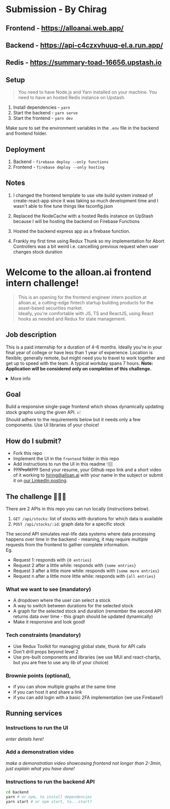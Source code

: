 # Submission - By Chirag

## Frontend - https://alloanai.web.app/

## Backend - https://api-c4czxvhuuq-el.a.run.app/

## Redis - https://summary-toad-16656.upstash.io

## Setup

> You need to have Node.js and Yarn installed on your machine. You need to have an hosted Redis instance on Upstash.

1. Install dependencies - `yarn`
2. Start the backend - `yarn serve`
3. Start the frontend - `yarn dev`

Make sure to set the environment variables in the `.env` file in the backend and frontend folder.

## Deployment

1. Backend - `firebase deploy --only functions`
2. Frontend - `firebase deploy --only hosting`

## Notes

1. I changed the frontend template to use vite build system instead of create-react-app since it was taking so much development time and I wasn't able to fine tune things like tsconfig.json

2. Replaced the NodeCache with a hosted Redis instance on UpStash because I will be hosting the backend on Firebase Functions

3. Hosted the backend express app as a firebase function.

4. Frankly my first time using Redux Thunk so my implementation for Abort Controllers was a bit weird i.e. cancelling previous request when user changes stock duration

# Welcome to the alloan.ai frontend intern challenge!

> This is an opening for the frontend engineer intern position at alloan.ai, a cutting-edge fintech startup building products for the asset-based securities market.  
> Ideally, you're comfortable with JS, TS and ReactJS, using React hooks as needed and Redux for state management.

## Job description

This is a paid internship for a duration of 4-6 months. Ideally you're in your final year of college or have less than 1 year of experience.
Location is flexible; generally remote, but might need you to travel to work together and get up to speed with the team. A typical workday spans 7 hours.
**Note: Application will be considered only on completion of this challenge.**

<details>
<summary>
More info
</summary>

### Who are we?

Alloan.ai is a cutting-edge fintech startup dedicated to building innovative solutions for the asset-backed securities market. Our diverse team of professionals from top institutions is disrupting the traditional financial landscape by leveraging advanced technology and data science.
Our mission is to make complex financial products more accessible, efficient, and transparent.

### What are we looking for?

A passionate and motivated Frontend Engineer Intern to join our growing engineering team.
As an intern, you will collaborate closely with experienced engineers to design and build intuitive, scalable, and responsive user interfaces using React. This is a unique opportunity to gain hands-on experience in a high-impact, fast-paced startup environment while contributing to cutting-edge fintech solutions.

### Your key responsibilities will be to:

-  Collaborate with the founding team to shape and improve product features, contributing ideas and solutions to enhance the user experience.
-  Build and deploy new functionalities for our fintech products, ensuring performance, scalability, and responsiveness.
-  Write clean, maintainable, and well-documented code adhering to industry best practices and code quality standards.
-  Troubleshoot and resolve UI/UX issues, proactively suggesting enhancements to improve usability and design.
-  Participate in high-level and low-level system designs for features and workflows.
-  Commit to a minimum of 7 hours/day
-  Actively engage in code reviews, providing constructive feedback to maintain high code quality across the team.

### Basic Qualifications

-  Strong proficiency in React.js, JavaScript, and TypeScript.
-  Expertise in state management with Redux Toolkit and Context API.
-  Expertise in React hooks such as useEffect, useCallback, and useMemo.
-  Experience with RestAPIs and building responsive designs.
-  Familiarity with react-router and navigation techniques.
-  Strong command of Git for version control and collaboration.

### Preferred Qualifications

-  Advanced experience with React hooks.
-  Familiarity with optimization techniques in React, including React.memo, code splitting, and performance monitoring.
-  Experience with Firebase Authentication and TOTP/Two-Factor Authentication.
-  Experience working with Chart.js or react-chartjs for data visualization.
-  Familiarity with utility libraries like lodash.
-  Familiarity with debounce, polling, cleanup and axios abort.
-  Basic understanding of backend technologies like Python, Flask, NoSQL, and SQL databases.
-  Hands-on experience building projects using Redux Toolkit, with an understanding of advanced concepts like thunk and slice.
-  Interest in fintech or financial markets.

### Why join us?

-  Impactful Work: Build dynamic fintech products that will deepen your understanding of the US lending market and its intricacies. Also get to learn from top lending investment firms.
-  Cutting-Edge Technology: Work on AI model integrations and gain hands-on experience with LLMs to enhance product intelligence and functionality.
-  Startup Culture: Experience an agile, dynamic environment where your contributions will directly influence our product’s direction.
-  Growth Potential: Opportunity to convert your internship into a full-time position based on performance and business needs.
-  Competitive Compensation: Get paid for your impactful contributions while working on innovative solutions in the fintech space.

</details>

## Goal

Build a responsive single-page frontend which shows dynamically updating stock graphs using the given API. 📈  
Should adhere to the requirements below but it needs only a few components. Use UI libraries of your choice!

## How do I submit?

-  Fork this repo
-  Implement the UI in the `frontend` folder in this repo
-  Add instructions to run the UI in this readme 👇🏽
-  ~~???Profit???~~ Send your resume, your Github repo link and a short video of it working to hiring@alloan.ai with your name in the subject or submit it on [our LinkedIn posting](https://www.linkedin.com/jobs/view/4137806064).

## The challenge 🧑🏽‍💻

There are 2 APIs in this repo you can run locally (instructions below).

1. `GET /api/stocks`: list of stocks with durations for which data is available
2. `POST /api/stocks/:id`: graph data for a specific stock

The second API simulates real-life data systems where data processing happens over time in the backend - meaning, it may require _multiple_ requests from the frontend to gather complete information.  
Eg.

-  Request 1: responds with `{0 entries}`
-  Request 2 after a little while: responds with `{some entries}`
-  Request 3 after a little more while: responds with `{some more entries}`
-  Request n after a little more little while: responds with `{all entries}`

### What we want to see (mandatory)

-  A dropdown where the user can select a stock
-  A way to switch between durations for the selected stock
-  A graph for the selected stock and duration (remember the second API returns data over time - this graph should be updated dynamically)
-  Make it responsive and look good!

### Tech constraints (mandatory)

-  Use Redux Toolkit for managing global state, thunk for API calls
-  Don't drill props beyond level 2
-  Use pre-built components and libraries (we use MUI and react-chartjs, but you are free to use any lib of your choice)

### Brownie points (optional),

-  if you can show multiple graphs at the same time
-  if you can host it and share a link
-  if you can add login with a basic 2FA implementation (we use Firebase!)

## Running services

### Instructions to run the UI

_enter details here!_

### Add a demonstration video

_make a demonstration video showcasing frontend not longer than 2-3min, just explain what you have done!_

### Instructions to run the backend API

```bash
cd backend
yarn # or npm, to install dependencies
yarn start # or npm start, to...start?
```
